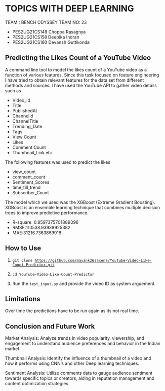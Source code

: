 # TOPICS WITH DEEP LEARNING

   TEAM : BENCH ODYSSEY
   TEAM NO: 23
   
- PES2UG21CS148 Choppa Rasagnya
- PES2UG21CS158 Deepika Indran
- PES2UG21CS160 Devansh Guttikonda

## Predicting the Likes Count of a YouTube Video

A command line tool to model the likes count of a YouTube video as a function of various
features. Since this task focused on feature engineering I have tried to obtain relevant features for the data set from different
methods and sources. I have used the YouTube API to gather video details such as -
- Video_id
- Title
- PublishedAt
- ChannelId
- ChannelTitle
- Trending_Date
- Tags
- View Count
- Likes
- Comment Count
- Thumbnail_Link etc

The following features was used to predict the likes
- view_count
- comment_count
- Sentiment_Scores
- time_till_trend
- Subscriber_Count

The model which we used was the XGBoost (Extreme Gradient Boosting). XGBoost is an ensemble learning technique that combines multiple decision trees to improve predictive performance.
- R-square: 0.9597375701889096
- RMSE:110538.93938925382
- MAE:31216.7363869918

## How to Use

1) <code>git clone https://github.com/mayank26saxena/YouTube-Video-Like-Count-Predictor.git</code>

2) <code>cd YouTube-Video-Like-Count-Predictor</code>

3) Run the <code>test_input.py</code> and provide the video ID as system arguement.

## Limitations
Over time the predictions have to be run again as its not real time.

## Conclusion and Future Work
Market Analysis:
Analyze trends in video popularity, viewership, and engagement to understand audience preferences and behavior in the Indian market.

Thumbnail Analysis:
Identify the influence of a thumbnail of a video and how it performs using CNN’s and other Deep learning techniques. 

Sentiment Analysis: 
Utilize comments data to gauge audience sentiment towards specific topics or creators, aiding in reputation management and content optimization strategies.

